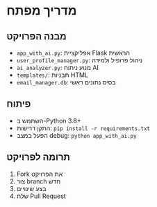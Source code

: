 # מדריך מפתח

## מבנה הפרויקט
- `app_with_ai.py`: אפליקציית Flask הראשית
- `user_profile_manager.py`: ניהול פרופיל ולמידה
- `ai_analyzer.py`: מנוע ניתוח AI
- `templates/`: תבניות HTML
- `email_manager.db`: בסיס נתונים ראשי

## פיתוח
- השתמש ב-Python 3.8+
- התקן דרישות: `pip install -r requirements.txt`
- הפעל במצב debug: `python app_with_ai.py`

## תרומה לפרויקט
1. Fork את הפרויקט
2. צור branch חדש
3. בצע שינויים
4. שלח Pull Request